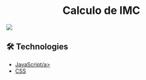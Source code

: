 # <div align="center"> Calculo de IMC </div>

<img src="CalculoIMC/img/img.png" />
                            


## 🛠️ Technologies

<ul>
  <li><a href="https://www.javascript.com/">JavaScript/a></li>
  <li><a href="https://www.w3schools.com/css/">CSS</a></li>
</ul>

